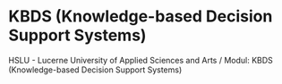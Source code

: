 # KBDS (Knowledge-based Decision Support Systems)
HSLU - Lucerne University of Applied Sciences and Arts / Modul: KBDS (Knowledge-based Decision Support Systems)

